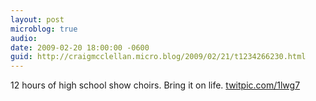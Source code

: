 ```yaml
---
layout: post
microblog: true
audio: 
date: 2009-02-20 18:00:00 -0600
guid: http://craigmcclellan.micro.blog/2009/02/21/t1234266230.html
---
```

12 hours of high school show choirs. Bring it on life.  [twitpic.com/1lwg7](http://twitpic.com/1lwg7)
